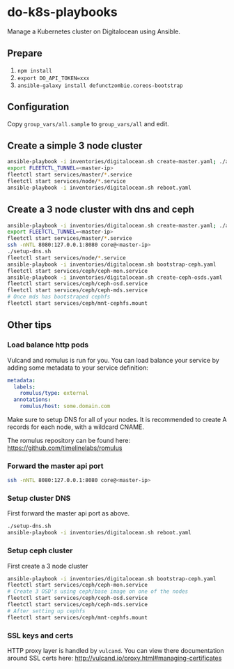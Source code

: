 # do-k8s-playbooks

Manage a Kubernetes cluster on Digitalocean using Ansible.


## Prepare

1. `npm install`
2. `export DO_API_TOKEN=xxx`
3. `ansible-galaxy install defunctzombie.coreos-bootstrap`


## Configuration

Copy `group_vars/all.sample` to `group_vars/all` and edit.


## Create a simple 3 node cluster

```sh
ansible-playbook -i inventories/digitalocean.sh create-master.yaml; ./add-node.sh; ./add-node.sh; ./add-node.sh
export FLEETCTL_TUNNEL=<master-ip>
fleetctl start services/master/*.service
fleetctl start services/node/*.service
ansible-playbook -i inventories/digitalocean.sh reboot.yaml
```


## Create a 3 node cluster with dns and ceph

```sh
ansible-playbook -i inventories/digitalocean.sh create-master.yaml; ./add-node.sh; ./add-node.sh; ./add-node.sh
export FLEETCTL_TUNNEL=<master-ip>
fleetctl start services/master/*.service
ssh -nNTL 8080:127.0.0.1:8080 core@<master-ip>
./setup-dns.sh
fleetctl start services/node/*.service
ansible-playbook -i inventories/digitalocean.sh bootstrap-ceph.yaml
fleetctl start services/ceph/ceph-mon.service
ansible-playbook -i inventories/digitalocean.sh create-ceph-osds.yaml
fleetctl start services/ceph/ceph-osd.service
fleetctl start services/ceph/ceph-mds.service
# Once mds has bootstraped cephfs
fleetctl start services/ceph/mnt-cephfs.mount
```


## Other tips

### Load balance http pods

Vulcand and romulus is run for you. You can load balance your service by adding
some metadata to your service definition:

```yaml
metadata:
  labels:
    romulus/type: external
  annotations:
    romulus/host: some.domain.com
```

Make sure to setup DNS for all of your nodes. It is recommended to create A
records for each node, with a wildcard CNAME.

The romulus repository can be found here: https://github.com/timelinelabs/romulus


### Forward the master api port

```sh
ssh -nNTL 8080:127.0.0.1:8080 core@<master-ip>
```


### Setup cluster DNS

First forward the master api port as above.

```sh
./setup-dns.sh
ansible-playbook -i inventories/digitalocean.sh reboot.yaml
```


### Setup ceph cluster

First create a 3 node cluster

```sh
ansible-playbook -i inventories/digitalocean.sh bootstrap-ceph.yaml
fleetctl start services/ceph/ceph-mon.service
# Create 3 OSD's using ceph/base image on one of the nodes
fleetctl start services/ceph/ceph-osd.service
fleetctl start services/ceph/ceph-mds.service
# After setting up cephfs
fleetctl start services/ceph/mnt-cephfs.mount
```


### SSL keys and certs

HTTP proxy layer is handled by `vulcand`. You can view there documentation
around SSL certs here: http://vulcand.io/proxy.html#managing-certificates

